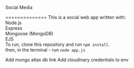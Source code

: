 Social Media

==============
This is a social web app written with:  
    Node.js  
    Express  
    Mongoose (MongoDB)  
    EJS    
To run, clone this repository and run `npm install`.  
then, in the terminal - run `node app.js`  

Add mongo atlas db link
Add cloudinary credentials to env